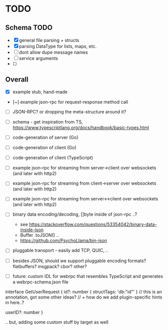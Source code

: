 TODO
====

## Schema TODO

- [x] general file parsing + structs
- [x] parsing DataType for lists, maps, etc.
- [ ] dont allow dupe message names
- [ ] service arguments
- [ ] 


## Overall


- [x] example stub, hand-made
- [~] example json-rpc for request-response method call
- [ ] JSON-RPC? or dropping the meta-structure around it?

- [ ] schema - get inspiration from TS, https://www.typescriptlang.org/docs/handbook/basic-types.html

- [ ] code-generation of server (Go)
- [ ] code-generation of client (Go)
- [ ] code-generation of client (TypeScript)

- [ ] example json-rpc for streaming from server->client over websockets (and later with http2)
- [ ] example json-rpc for streaming from client->server over websockets (and later with http2)
- [ ] example json-rpc for streaming from server<->client over websockets (and later with http2)
 

- [ ] binary data encoding/decoding, []byte inside of json-rpc ..?
  * see https://stackoverflow.com/questions/53354042/binary-data-inside-json
  * Buffer .toJSON() ..
  * https://github.com/PsychoLlama/bin-json

- [ ] pluggable transport - easily add TCP, QUIC, ..
- [ ] besides JSON, should we support pluggable encoding formats? flatbuffers? msgpack? cbor? other?


- [ ] future: custom IDL for webrpc that resembles TypeScript and generates a webrpc-schema.json file

interface GetUserRequest {
  id?: number {
    structTags: 'db:"id"'
  } // this is an annotation, got some other ideas?
  // + how do we add plugin-specific hints in here..?

  userID?: number
}

.. but, adding some custom stuff by target as well
